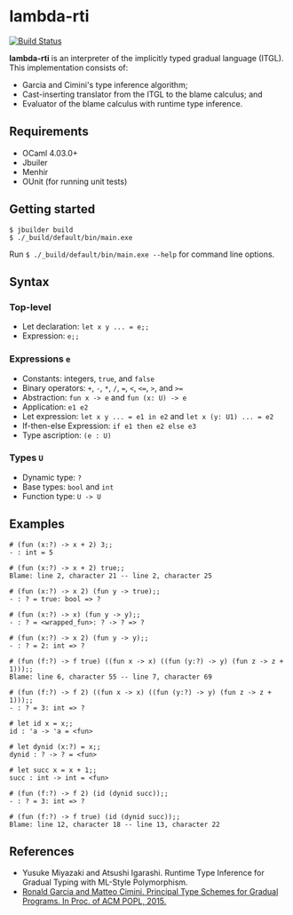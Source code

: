 # lambda-rti

[![Build Status](https://travis-ci.org/ymyzk/lambda-rti.svg?branch=master)](https://travis-ci.org/ymyzk/lambda-rti)

**lambda-rti** is an interpreter of the implicitly typed gradual language (ITGL).
This implementation consists of:

- Garcia and Cimini's type inference algorithm;
- Cast-inserting translator from the ITGL to the blame calculus; and
- Evaluator of the blame calculus with runtime type inference.

## Requirements
- OCaml 4.03.0+
- Jbuiler
- Menhir
- OUnit (for running unit tests)

## Getting started
```console
$ jbuilder build
$ ./_build/default/bin/main.exe
```

Run `$ ./_build/default/bin/main.exe --help` for command line options.

## Syntax
### Top-level
- Let declaration: `let x y ... = e;;`
- Expression: `e;;`

### Expressions `e`
- Constants: integers, `true`, and `false`
- Binary operators: `+`, `-`, `*`, `/`, `=`, `<`, `<=`, `>`, and `>=`
- Abstraction: `fun x -> e` and `fun (x: U) -> e`
- Application: `e1 e2`
- Let expression: `let x y ... = e1 in e2` and `let x (y: U1) ... = e2`
- If-then-else Expression: `if e1 then e2 else e3`
- Type ascription: `(e : U)`

### Types `U`
- Dynamic type: `?`
- Base types: `bool` and `int`
- Function type: `U -> U`

## Examples
```
# (fun (x:?) -> x + 2) 3;;
- : int = 5

# (fun (x:?) -> x + 2) true;;
Blame: line 2, character 21 -- line 2, character 25

# (fun (x:?) -> x 2) (fun y -> true);;
- : ? = true: bool => ?

# (fun (x:?) -> x) (fun y -> y);;
- : ? = <wrapped_fun>: ? -> ? => ?

# (fun (x:?) -> x 2) (fun y -> y);;
- : ? = 2: int => ?

# (fun (f:?) -> f true) ((fun x -> x) ((fun (y:?) -> y) (fun z -> z + 1)));;
Blame: line 6, character 55 -- line 7, character 69

# (fun (f:?) -> f 2) ((fun x -> x) ((fun (y:?) -> y) (fun z -> z + 1)));;
- : ? = 3: int => ?

# let id x = x;;
id : 'a -> 'a = <fun>

# let dynid (x:?) = x;;
dynid : ? -> ? = <fun>

# let succ x = x + 1;;
succ : int -> int = <fun>

# (fun (f:?) -> f 2) (id (dynid succ));;
- : ? = 3: int => ?

# (fun (f:?) -> f true) (id (dynid succ));;
Blame: line 12, character 18 -- line 13, character 22
```

## References
- Yusuke Miyazaki and Atsushi Igarashi. Runtime Type Inference for Gradual Typing with ML-Style Polymorphism.
- [Ronald Garcia and Matteo Cimini. Principal Type Schemes for Gradual Programs. In Proc. of ACM POPL, 2015.](https://dl.acm.org/citation.cfm?id=2676992)
